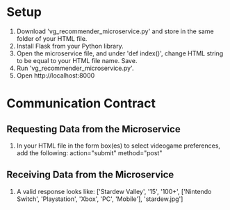 # Setup
1. Download 'vg_recommender_microservice.py' and store in the same folder of your HTML file.
2. Install Flask from your Python library.
3. Open the microservice file, and under 'def index()', change HTML string to be equal to your HTML file name. Save.
4. Run 'vg_recommender_microservice.py'.
5. Open http://localhost:8000

# Communication Contract
## Requesting Data from the Microservice
1. In your HTML file in the form box(es) to select videogame preferences, add the following:
   action="submit" method="post"

## Receiving Data from the Microservice
1. A valid response looks like: ['Stardew Valley', '15', '100+', ['Nintendo Switch', 'Playstation', 'Xbox', 'PC', 'Mobile'], 'stardew.jpg']
